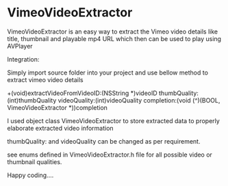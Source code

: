 # VimeoVideoExtractor
VimeoVideoExtractor is an easy way to extract the Vimeo video details like title, thumbnail and playable mp4 URL which then can be used to play using AVPlayer

Integration:

Simply import source folder into your project and use bellow method to extract vimeo video details

+(void)extractVideoFromVideoID:(NSString *)videoID thumbQuality:(int)thumbQuality videoQuality:(int)videoQuality completion:(void (^)(BOOL, VimeoVideoExtractor *))completion        
        
        
I used object class VimeoVideoExtractor to store extracted data to properly elaborate extracted video information

thumbQuality: and videoQuality can be changed as per requirement. 

see enums defined in VimeoVideoExtractor.h file for all possible video or thumbnail qualities.


Happy coding.... 
